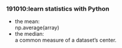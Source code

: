 ### 191010:learn statistics with Python  
* the mean:  
np.average(array)  
* the median:  
a common measure of a dataset’s center.  

